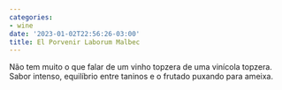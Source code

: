 ```yaml
---
categories:
- wine
date: '2023-01-02T22:56:26-03:00'
title: El Porvenir Laborum Malbec
---
```


Não tem muito o que falar de um vinho topzera de uma vinícola topzera. Sabor intenso, equilíbrio entre taninos e o frutado puxando para ameixa.